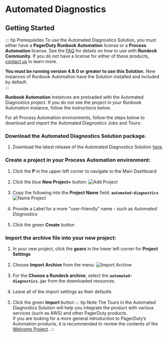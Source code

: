 # Automated Diagnostics
## Getting Started

::: tip Prerequisites
To use the Automated Diagnostics Solution, you must either have a **PagerDuty Runbook Automation** license or a **Process Automation** license.
See the [FAQ](/learning/solutions/automated-diagnostics/feedback-faq) for details on how to use with **Rundeck Community**.
If you do not have a license for either of these products, [contact us](https://www.pagerduty.com/contact-us/runbook-automation/) to learn more.

**You must be running version 4.8.0 or greater to use this Solution.** New instances of Runbook Automation have the Solution installed and included by default.<br>
:::

**Runbook Automation** instances are preloaded with the Automated Diagnostics project.  If you do not see the project in your Runbook Automation instance, 
follow the instructions below.

For all Process Automation environments, follow the steps below to download and import the Automated Diagnostics Jobs and Tours:
### Download the **Automated Diagnostics Solution package**.
1. Download the latest release of the Automated Diagnostics Solution [here](https://github.com/rundeckpro/automated-diagnostics-project/releases/latest/download/automated-diagnostics.jar).<br>

### Create a project in your Process Automation environment:
1. Click the **P** in the upper left corner to navigate to the Main Dashboard <br><br>
2. Click the blue **New Project+** button:
![Add Project](@assets/img/solutions-auto-diag-add-project.png)<br><br>
3. Copy the following into the **Project Name** field:  **`automated-diagnostics`**
![Name Project](@assets/img/solutions-auto-diag-name-project.png)<br><br>
4. Provide a Label for a more "user-friendly" name - such as _Automated Diagnostics_ <br><br>
5. Click the green **Create** button

### Import the archive file into your new project:
1. In your new project, click the **gears** in the lower left corner for **Project Settings**<br><br>
2. Choose **Import Archive** from the menu:
![Import Archive](@assets/img/solutions-auto-diag-import-archive.png)<br><br>
3. For the **Choose a Rundeck archive**, select the **`automated-diagnostics.jar`** from the downloaded resources.<br><br>
4. Leave all of the import settings as their defaults<br><br>
5. Click the green **Import** button
   ::: tip Note
   The Tours in the Automated Diagnostics Solution will help you integrate the product with various services (such as AWS) and other PagerDuty products.  
   If you are looking for a more general introduction to PagerDuty’s Automation products, it is recommended to review the contents of the [Welcome Project](/learning/howto/welcome-project-starter.html).
   :::